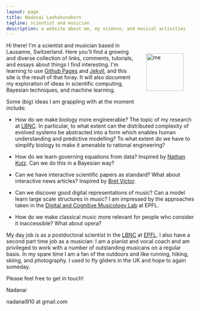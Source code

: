 ```yaml
---
layout: page
title: Nadanai Laohakunakorn
tagline: scientist and musician
description: a website about me, my science, and musical activities
---
```


<img src="/assets/images/profile_.png" width="100" alt="me" align="right" hspace="30" vspace="30">

Hi there! I'm a scientist and musician based in Lausanne, Switzerland. Here you'll find a growing and diverse collection of links, comments, tutorials, and essays about things I find interesting. I'm learning to use [Github Pages](https://pages.github.com) and [Jekyll](https://jekyllrb.com), and this site is the result of that foray. It will also document my exploration of ideas in scientific computing, Bayesian techniques, and machine learning. 

 Some (big) ideas I am grappling with at the moment include:

- How do we make biology more engineerable? The topic of my research at [LBNC](http://lbnc.epfl.ch). In particular, to what extent can the distributed complexity of evolved systems be abstracted into a form which enables human understanding and predictive modelling? To what extent do we have to simplify biology to make it amenable to rational engineering? 

- How do we learn governing equations from data? Inspired by [Nathan Kutz](https://faculty.washington.edu/kutz/). Can we do this in a Bayesian way?

- Can we have interactive scientific papers as standard? What about interactive news articles? Inspired by [Bret Victor](http://worrydream.com).

- Can we discover good digital representations of music? Can a model learn large scale structures in music? I am impressed by the approaches taken in the [Digital and Cognitive Musicology Lab](https://dcml.epfl.ch) at EPFL.

- How do we make classical music more relevant for people who consider it inaccessible? What about opera?

My day job is as a postdoctoral scientist in the [LBNC](http://lbnc.epfl.ch) at [EPFL](https://www.epfl.ch/index.en.html). I also have a second part time job as a musician: I am a pianist and vocal coach and am privileged to work with a number of outstanding musicans on a regular basis. In my spare time I am a fan of the outdoors and like running, hiking, skiing, and photography. I used to fly gliders in the UK and hope to again someday.

Please feel free to get in touch!

Nadanai


nadanai910 at gmail.com


